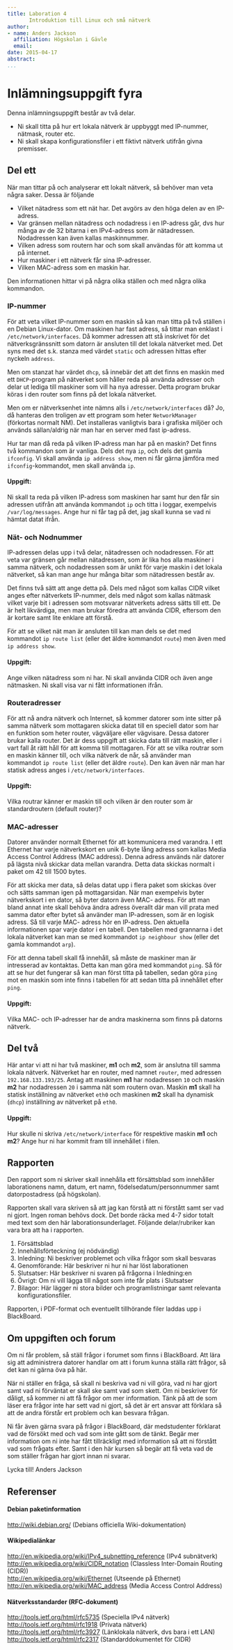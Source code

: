 ```yaml
---
title: Laboration 4
       Introduktion till Linux och små nätverk
author:
- name: Anders Jackson
  affiliation: Högskolan i Gävle
  email:
date: 2015-04-17
abstract:
...
```



Inlämningsuppgift fyra
================================================================================

Denna inlämningsuppgift består av två delar.

* Ni skall titta på hur ert lokala nätverk är uppbyggt med IP-nummer, nätmask,
  router etc.
* Ni skall skapa konfigurationsfiler i ett fiktivt nätverk utifrån givna
  premisser.


Del ett
--------------------------------------------------------------------------------
När man tittar på och analyserar ett lokalt nätverk, så behöver man veta några
saker. Dessa är följande

* Vilket nätadress som ett nät har. Det avgörs av den höga delen av en
  IP-adress.
* Var gränsen mellan nätadress och nodadress i en IP-adress går, dvs hur många
  av de 32 bitarna i en IPv4-adress som är nätadressen. Nodadressen kan även
  kallas maskinnummer.
* Vilken adress som routern har och som skall användas för att komma ut på
  internet.
* Hur maskiner i ett nätverk får sina IP-adresser.
* Vilken MAC-adress som en maskin har.

Den informationen hittar vi på några olika ställen och med några olika kommandon.


### IP-nummer
För att veta vilket IP-nummer som en maskin så kan man titta på två ställen i
en Debian Linux-dator. Om maskinen har fast adress, så tittar man enklast i
`/etc/network/interfaces`. Då kommer adressen att stå inskrivet för det
nätverksgränssnitt som datorn är ansluten till det lokala nätverket med. Det
syns med det s.k. stanza med värdet `static` och adressen hittas efter nyckeln
`address`.

Men om stanzat har värdet `dhcp`, så innebär det att det finns en maskin med
ett `DHCP`-program på nätverket som håller reda på använda adresser och delar
ut lediga till maskiner som vill ha nya adresser. Detta program brukar köras i
den router som finns på det lokala nätverket.

Men om er nätverksenhet inte nämns alls i `/etc/network/interfaces` då? Jo, då
hanteras den troligen av ett program som heter `NetworkManager` (förkortas
normalt NM). Det installeras vanligtvis bara i grafiska miljöer och används
sällan/aldrig när man har en server med fast ip-adress.

Hur tar man då reda på vilken IP-adress man har på en maskin? Det finns två
kommandon som är vanliga. Dels det nya `ip`, och dels det gamla `ifconfig`. Vi
skall använda `ip address show`, men ni får gärna jämföra med
`ifconfig`-kommandot, men skall använda `ip`.

#### Uppgift:
Ni skall ta reda på vilken IP-adress som maskinen har samt hur den får sin
adressen utifrån att använda kommandot `ip` och titta i loggar, exempelvis
`/var/log/messages`. Ange hur ni får tag på det, jag skall kunna se vad ni
hämtat datat ifrån.


### Nät- och Nodnummer
IP-adressen delas upp i två delar, nätadressen och nodadressen. För att veta
var gränsen går mellan nätadressen, som är lika hos alla maskiner i samma
nätverk, och nodadressen som är unikt för varje maskin i det lokala nätverket,
så kan man ange hur många bitar som nätadressen består av.

Det finns två sätt att ange detta på. Dels med något som kallas CIDR vilket
anges efter nätverkets IP-nummer, dels med något som kallas nätmask vilket
varje bit i adressen som motsvarar nätverkets adress sätts till ett. De är helt
likvärdiga, men man brukar föredra att använda CIDR, eftersom den är kortare
samt lite enklare att förstå.

För att se vilket nät man är ansluten till kan man dels se det med kommandot
`ip route list` (eller det äldre kommandot `route`) men även med `ip address
show`.

#### Uppgift:
Ange vilken nätadress som ni har. Ni skall använda CIDR och även ange
nätmasken. Ni skall visa var ni fått informationen ifrån.


### Routeradresser
För att nå andra nätverk och Internet, så kommer datorer som inte sitter på
samma nätverk som mottagaren skicka datat till en speciell dator som har en
funktion som heter router, vägväljare eller vägvisare. Dessa datorer brukar
kalla router. Det är dess uppgift att skicka data till rätt maskin, eller i
vart fall åt rätt håll för att komma till mottagaren. För att se vilka routrar
som en maskin känner till, och vilka nätverk de når, så använder man kommandot
`ip route list` (eller det äldre `route`). Den kan även när man har statisk
adress anges i `/etc/network/interfaces`.

#### Uppgift:
Vilka routrar känner er maskin till och vilken är den router som är
standardroutern (default router)?


### MAC-adresser
Datorer använder normalt Ethernet för att kommunicera med varandra. I ett
Ethernet har varje nätverkskort en unik 6-byte lång adress som kallas Media
Access Control Address (MAC address).  Denna adress används när datorer på
lägsta nivå skickar data mellan varandra. Detta data skickas normalt i paket om
42 till 1500 bytes.

För att skicka mer data, så delas datat upp i flera paket som skickas över och
sätts samman igen på mottagarsidan. När man exempelvis byter nätverkskort i en
dator, så byter datorn även MAC- adress. För att man bland annat inte skall
behöva ändra adress överallt där man vill prata med samma dator efter bytet så
använder man IP-adressen, som är en logisk adress. Så till varje MAC- adress
hör en IP-adress. Den aktuella informationen spar varje dator i en tabell. Den
tabellen med grannarna i det lokala nätverket kan man se med kommandot `ip
neighbour show` (eller det gamla kommandot `arp`).

För att denna tabell skall få innehåll, så måste de maskiner man är intresserad
av kontaktas. Detta kan man göra med kommandot `ping`. Så för att se hur det
fungerar så kan man först titta på tabellen, sedan göra `ping` mot en maskin
som inte finns i tabellen för att sedan titta på innehållet efter `ping`.

#### Uppgift:
Vilka MAC- och IP-adresser har de andra maskinerna som finns på datorns
nätverk.


Del två
--------------------------------------------------------------------------------
Här antar vi att ni har två maskiner, **m1** och **m2**, som är anslutna till
samma lokala nätverk.  Nätverket har en router, med namnet `router`, med
adressen `192.168.133.193/25`. Antag att maskinen **m1** har nodadressen `10`
och maskin **m2** har nodadressen `20` i samma nät som routern ovan. Maskin
**m1** skall ha statisk inställning av nätverket `eth0` och maskinen **m2**
skall ha dynamisk (`dhcp`) inställning av nätverket på `eth0`.

#### Uppgift:
Hur skulle ni skriva `/etc/network/interface` för respektive maskin **m1** och
**m2**?  Ange hur ni har kommit fram till innehållet i filen.


Rapporten
--------------------------------------------------------------------------------
Den rapport som ni skriver skall innehålla ett försättsblad som innehåller
laborationens namn, datum, ert namn, födelsedatum/personnummer samt
datorpostadress (på högskolan).

Rapporten skall vara skriven så att jag kan förstå att ni förstått samt ser vad
ni gjort. Ingen roman behövs dock. Det borde räcka med 4-7 sidor totalt med
text som den här laborationsunderlaget.  Följande delar/rubriker kan vara bra
att ha i rapporten.

1. Försättsblad
2. Innehållsförteckning (ej nödvändig)
3. Inledning: Ni beskriver problemet och vilka frågor som skall besvaras
4. Genomförande: Här beskriver ni hur ni har löst laborationen
5. Slutsatser: Här beskriver ni svaren på frågorna i Inledning:en
6. Övrigt: Om ni vill lägga till något som inte får plats i Slutsatser
7. Bilagor: Här lägger ni stora bilder och programlistningar samt relevanta
   konfigurationsfiler.

Rapporten, i PDF-format och eventuellt tillhörande filer laddas upp i BlackBoard.


Om uppgiften och forum
--------------------------------------------------------------------------------
Om ni får problem, så ställ frågor i forumet som finns i BlackBoard. Att lära
sig att administrera datorer handlar om att i forum kunna ställa rätt frågor,
så det kan ni gärna öva på här.

När ni ställer en fråga, så skall ni beskriva vad ni vill göra, vad ni har
gjort samt vad ni förväntat er skall ske samt vad som skett. Om ni beskriver
för dåligt, så kommer ni att få frågor om mer information. Tänk på att de som
läser era frågor inte har sett vad ni gjort, så det är ert ansvar att förklara
så att de andra förstår ert problem och kan besvara frågan.

Ni får även gärna svara på frågor i BlackBoard, där medstudenter förklarat vad
de försökt med och vad som inte gått som de tänkt. Begär mer information om ni
inte har fått tillräckligt med information så att ni förstått vad som frågats
efter. Samt i den här kursen så begär att få veta vad de som ställer frågan har
gjort innan ni svarar.


Lycka till!
Anders Jackson


Referenser
--------------------------------------------------------------------------------

#### Debian paketinformation
<http://wiki.debian.org/> (Debians officiella Wiki-dokumentation)  

#### Wikipedialänkar
<http://en.wikipedia.org/wiki/IPv4_subnetting_reference> (IPv4 subnätverk)  
<http://en.wikipedia.org/wiki/CIDR_notation> (Classless Inter-Domain Routing (CIDR))  
<http://en.wikipedia.org/wiki/Ethernet> (Utseende på Ethernet)  
<http://en.wikipedia.org/wiki/MAC_address> (Media Access Control Address)  

#### Nätverksstandarder (RFC-dokument)
<http://tools.ietf.org/html/rfc5735> (Speciella IPv4 nätverk)  
<http://tools.ietf.org/html/rfc1918> (Privata nätverk)  
<http://tools.ietf.org/html/rfc3927> (Länklokala nätverk, dvs bara i ett LAN)  
<http://tools.ietf.org/html/rfc2317> (Standarddokumentet för CIDR)  

